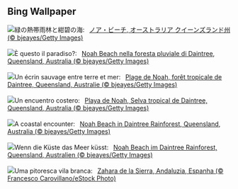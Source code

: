 ## Bing Wallpaper
![](https://www.bing.com/th?id=OHR.NoahBeach_JA-JP0901623378_UHD.jpg&w=1000)緑の熱帯雨林と紺碧の海:&nbsp;&ensp;[ノア・ビーチ, オーストラリア クイーンズランド州 (© bjeayes/Getty Images)](https://www.bing.com/th?id=OHR.NoahBeach_JA-JP0901623378_UHD.jpg)
<br><br/>
![](https://www.bing.com/th?id=OHR.NoahBeach_IT-IT4884170767_UHD.jpg&w=1000)È questo il paradiso?:&nbsp;&ensp;[Noah Beach nella foresta pluviale di Daintree, Queensland, Australia (© bjeayes/Getty Images)](https://www.bing.com/th?id=OHR.NoahBeach_IT-IT4884170767_UHD.jpg)
<br><br/>
![](https://www.bing.com/th?id=OHR.NoahBeach_FR-FR8649402194_UHD.jpg&w=1000)Un écrin sauvage entre terre et mer:&nbsp;&ensp;[Plage de Noah, forêt tropicale de Daintree, Queensland, Australie (© bjeayes/Getty Images)](https://www.bing.com/th?id=OHR.NoahBeach_FR-FR8649402194_UHD.jpg)
<br><br/>
![](https://www.bing.com/th?id=OHR.NoahBeach_ES-ES8857323555_UHD.jpg&w=1000)Un encuentro costero:&nbsp;&ensp;[Playa de Noah, Selva tropical de Daintree, Queensland, Australia (© bjeayes/Getty Images)](https://www.bing.com/th?id=OHR.NoahBeach_ES-ES8857323555_UHD.jpg)
<br><br/>
![](https://www.bing.com/th?id=OHR.NoahBeach_EN-GB6003580040_UHD.jpg&w=1000)A coastal encounter:&nbsp;&ensp;[Noah Beach in Daintree Rainforest, Queensland, Australia (© bjeayes/Getty Images)](https://www.bing.com/th?id=OHR.NoahBeach_EN-GB6003580040_UHD.jpg)
<br><br/>
![](https://www.bing.com/th?id=OHR.NoahBeach_DE-DE1036952164_UHD.jpg&w=1000)Wenn die Küste das Meer küsst:&nbsp;&ensp;[Noah Beach im Daintree Rainforest, Queensland, Australien (© bjeayes/Getty Images)](https://www.bing.com/th?id=OHR.NoahBeach_DE-DE1036952164_UHD.jpg)
<br><br/>
![](https://www.bing.com/th?id=OHR.ZaharaDeLaSierra_PT-BR7910795678_UHD.jpg&w=1000)Uma pitoresca vila branca:&nbsp;&ensp;[Zahara de la Sierra, Andaluzia, Espanha (© Francesco Carovillano/eStock Photo)](https://www.bing.com/th?id=OHR.ZaharaDeLaSierra_PT-BR7910795678_UHD.jpg)
<br><br/>
